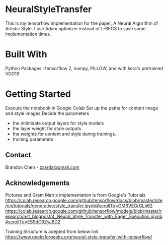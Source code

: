 # NeuralStyleTransfer
This is my tensorflow implementation for the paper, A Neural Algorithm of Artistic Style. I use Adam optimizer instead of L-BFGS to save some implementation times.

# Built With
Python Packages : tensorflow 2, numpy, PILLOW, and with kera's pretrained VGG19 

<!-- GETTING STARTED -->
# Getting Started
Execute the notebook in Google Colab
Set up the paths for content image and style images
Decide the parameters
- the intimidate output layers for style models 
- the layer weight for style outputs
- the weights for content and style during trainings. 
- training parameters


<!-- CONTACT -->
## Contact
Brandon Chen - zxarda@gmail.com



<!-- ACKNOWLEDGEMENTS -->
## Acknowledgements
Pictures and Gram Matrix implementation is from Google's Tutorials
https://colab.research.google.com/github/tensorflow/docs/blob/master/site/en/tutorials/generative/style_transfer.ipynb#scrollTo=GM6VEGrGLh62
https://colab.research.google.com/github/tensorflow/models/blob/master/research/nst_blogpost/4_Neural_Style_Transfer_with_Eager_Execution.ipynb#scrollTo=ES9dC6ZyJBD2

Training Structure is adepted from below link
https://www.geeksforgeeks.org/neural-style-transfer-with-tensorflow/
